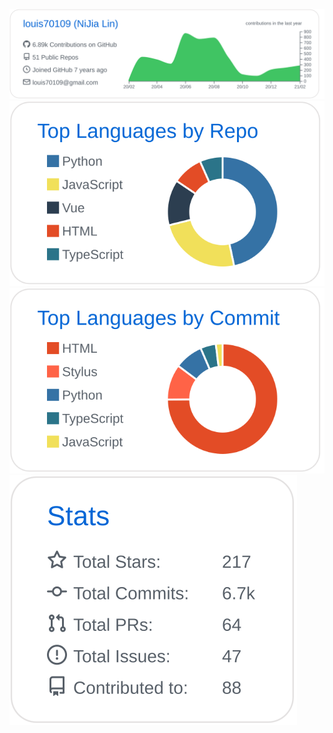 
[![](./profile-summary-card-output/github/0-profile-details.svg)](https://github.com/louis70109/louis70109)
[![](./profile-summary-card-output/github/1-repos-per-language.svg)](https://github.com/louis70109/louis70109)
[![](./profile-summary-card-output/github/2-most-commit-language.svg)](https://github.com/louis70109/louis70109)
[![](./profile-summary-card-output/github/3-stats.svg)](https://github.com/louis70109/louis70109)
